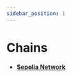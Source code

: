 ```yaml
---
sidebar_position: 1
---
```


# Chains

<ul>
<li><h4><a href="/sns_tester/sns_sepolia.html" target="_blank">Sepolia Network</a></h4></li>
</ul>

